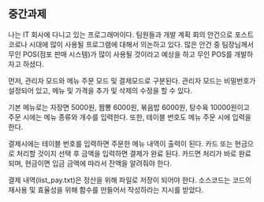 ## 중간과제 

나는 IT 회사에 다니고 있는 프로그래머이다. 
팀원들과 개발 계획 회의 안건으로 포스트코로나 시대에 많이 사용될 프로그램에 대해서 의논하고 있다. 
많은 안건 중 팀장님께서 무인 POS(점포 판매 시스템)가 많이 사용될 것이라고 예상을 하고 무인 POS를 개발하자고 하셨다. 

먼저, 관리자 모드와 메뉴 주문 모드 및 결제모드로 구분된다. 
관리자 모드는 비밀번호가 설정되어 있고, 메뉴 및 가격을 추가 및 삭제의 수정을 할 수 있다.

기본 메뉴로는 자장면 5000원, 짬뽕 6000원, 볶음밥 6000원, 탕수육 10000원이고 주문 시에는 메뉴 종류와 개수를 입력한다. 
또한, 테이블 번호도 메뉴 주문 시에 입력을 한다.

결제시에는 테이블 번호를 입력하면 주문한 메뉴 내역이 출력이 된다. 
카드 또는 현금으로 처리할 것이지 선택 후 금액을 입력하면 결제가 완료 된다. 
카드면 처리가 바로 완료되며, 현금이면 입금 금액에 따라서 잔액을 알려줘야 한다.

결제 내역(list_pay.txt)은 정산을 위해 파일로 저장이 되어야 한다. 
소스코드는 코드의 재사용 및 효율성을 위해 함수를 만들어서 작성하라는 지시를 받았다.